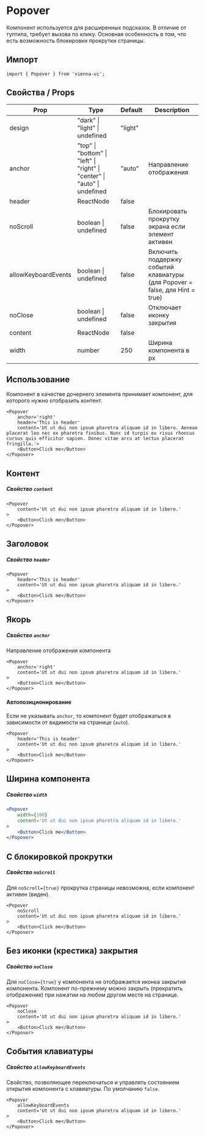 # Popover

Компонент используется для расширенных подсказок. В отличие от тултипа, требует вызова по клику.
Основная особенность в том, что есть возможность блокировки прокрутки страницы.



## Импорт

```
import { Popover } from 'vienna-ui';
```

## Свойства / Props

Prop | Type | Default | Description
--- | --- | --- | ---
design | "dark" \| "light" \| undefined | "light" |
anchor | "top" \| "bottom" \| "left" \| "right" \| "center" \| "auto" \| undefined | "auto" | Направление отображения
header | ReactNode | false |
noScroll | boolean \| undefined | false | Блокировать прокрутку экрана если элемент активен
allowKeyboardEvents | boolean \| undefined | false | Включить поддержку событий клавиатуры (для Popover = false, для Hint = true)
noClose | boolean \| undefined | false | Отключает иконку закрытия
content | ReactNode | false |
width | number | 250 | Ширина компонента в px

## Использование

Компонент в качестве дочернего элемента принимает компонент, для которого нужно отобразить контент.

```
<Popover
    anchor='right'
    header='This is header'
    content='Ut ut dui non ipsum pharetra aliquam id in libero. Aenean placerat leo nec ex pharetra finibus. Nunc id turpis eu risus rhoncus cursus quis efficitur sapien. Donec vitae arcu at lectus placerat fringilla.'>
    <Button>Click me</Button>
</Popover>
```

## Контент
##### Свойство `content`

```
<Popover
    content='Ut ut dui non ipsum pharetra aliquam id in libero.'
>
    <Button>Click me</Button>
</Popover>
```

## Заголовок
##### Свойство `header`

```
<Popover
    header='This is header'
    content='Ut ut dui non ipsum pharetra aliquam id in libero.'
>
    <Button>Click me</Button>
</Popover>
```

## Якорь
##### Свойство `anchor`

Направление отображения компонента

```
<Popover
    anchor='right'
    content='Ut ut dui non ipsum pharetra aliquam id in libero.'
>
    <Button>Click me</Button>
</Popover>
```

#### Автопозиционирование

Если не указывать `anchor`, то компонент будет отображаться в зависимости от видимости на странице (`auto`).

```
<Popover
    header='This is header'
    content='Ut ut dui non ipsum pharetra aliquam id in libero.'
>
    <Button>Click me</Button>
</Popover>
```


## Ширина компонента
##### Свойство `width`

```jsx
<Popover
    width={100}
    content='Ut ut dui non ipsum pharetra aliquam id in libero.'
>
    <Button>Click me</Button>
</Popover>
```

## C блокировкой прокрутки
##### Свойство `noScroll`

Для `noScroll={true}` прокрутка страницы невозможна, если компонент активен (виден).

```
<Popover
    noScroll
    content='Ut ut dui non ipsum pharetra aliquam id in libero.'
>
    <Button>Click me</Button>
</Popover>
```

## Без иконки (крестика) закрытия
##### Свойство `noClose`

Для `noClose={true}` у компонента не отображается иконка закрытия компонента.
Компонент по-прежнему можно закрыть (прекратить отображение) при нажатии на любом другом месте  на странице.

```
<Popover
    noClose
    content='Ut ut dui non ipsum pharetra aliquam id in libero.'
>
    <Button>Click me</Button>
</Popover>
```

## События клавиатуры
##### Свойство `allowKeyboardEvents`

Свойство, позволяющее переключаться и управлять состоянием открытия компонента с клавиатуры.
По умолчанию `false`.

```
<Popover
    allowKeyboardEvents
    content='Ut ut dui non ipsum pharetra aliquam id in libero.'
>
    <Button>Click me</Button>
</Popover>
```
